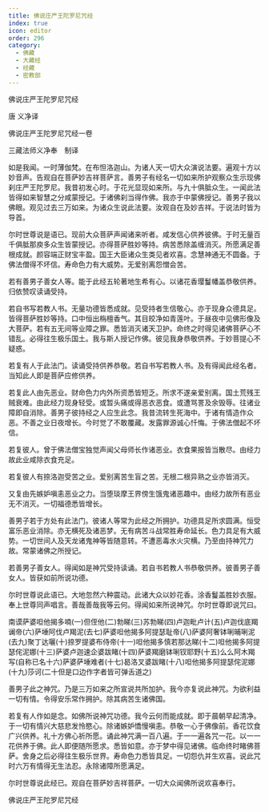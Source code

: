 ```yaml
---
title: 佛说庄严王陀罗尼咒经
index: true
icon: editor
order: 296
category:
  - 佛藏
  - 大藏经
  - 经藏
  - 密教部
---
```


  佛说庄严王陀罗尼咒经  

唐 义净译  

佛说庄严王陀罗尼咒经一卷  

三藏法师义净奉　制译  

如是我闻。一时薄伽梵。在布怛洛迦山。为诸人天一切大众演说法要。遍观十方以妙音声。告观自在菩萨妙吉祥菩萨言。善男子有经名一切如来所护观察众生示现佛刹庄严王陀罗尼。我昔初发心时。于花光显现如来所。与九十俱胝众生。一闻此法皆得如来智慧之分咸蒙授记。于诸佛刹当得作佛。我亦于中蒙佛授记。善男子我以佛眼。观见过去三万如来。为诸众生说此法要。汝观自在及妙吉祥。于说法时皆为导首。  

尔时世尊说是语已。现前大众菩萨声闻诸来听者。咸发信心供养彼佛。于时无量百千俱胝那庾多众生皆蒙授记。亦得菩萨胜妙等持。病苦悉除盖缠消灭。所愿满足善根成就。颜容端正财宝丰盈。国王大臣诸众生类见者欢喜。念慧神通无不圆备。于佛法僧得不坏信。寿命色力有大威势。无爱别离怨憎会苦。  

若有善男子善女人等。能于此经五轮著地生希有心。以诸花香璎鬘幡盖恭敬供养。归依赞叹读诵受持。  

若自书写若教人书。无量功德皆悉成就。见受持者生信敬心。亦于现身众德具足。皆得菩萨胜妙等持。口中恒出栴檀香气。其目皎净如青莲叶。于昼夜中见佛形像及大菩萨。若有五无间等业障之罪。悉皆消灭诸天卫护。命终之时得见诸佛菩萨心不错乱。必得往生极乐国土。我与斯人授记作佛。彼见我身恭敬供养。于妙菩提心不疑惑。  

若复有人于此法门。读诵受持供养恭敬。若自书写若教人书。及有得闻此经名者。当知此人即是菩萨应修供养。  

若复此人由先恶业。财命色力内外所资悉皆短乏。所求不遂亲爱别离。国土荒残王贼衰难。由此经力现身轻受。或暂头痛或得恶衣恶食。或遭骂詈及余毁辱。往诸业障即自消除。善男子彼持经之人应生此念。我昔流转生死海中。于诸有情造作众恶。不善之业日夜增长。今时觉了不敢覆藏。发露罪源诚心忏悔。于佛法僧起不坏信。  

若复彼人。曾于佛法僧宝独觉声闻父母师长作诸恶业。衣食果报皆当散尽。由经力故此业咸除衣食充足。  

若复彼人有捺洛迦受苦之业。爱别离苦生盲之苦。无根二根异熟之业亦皆消灭。  

又复由先嫉妒嗔恚恶业之力。当堕琰摩王界傍生饿鬼诸恶趣中。由经力故所有恶业无不消灭。一切福德悉皆增长。  

善男子若于方处有此法门。彼诸人等常为此经之所拥护。功德具足所求圆满。恒受富乐恶业消除。亦无横死及诸恶梦。无有病苦斗战常胜寿命延长。色力具足有大威势。一切世间人及天龙诸鬼神等皆随意转。不遭恶毒水火灾横。乃至由持神咒力故。常蒙诸佛之所授记。  

若善男子善女人。得闻如是神咒受持读诵。若自书若教人书恭敬供养。彼善男子善女人。皆获如前所说功德。  

尔时世尊说此语已。大地忽然六种震动。此诸大众以妙花香。涂香鬘盖胜妙衣服。奉上世尊同声唱言。善哉善哉我等云何。得闻如来所说神咒。尔时世尊即说咒曰。  

南谟萨婆呾他揭多喃(一)但侄他(二)勃睇(三)苏勃睇(四)卢迦毗卢计(五)卢迦伐底羯谰帝(六)萨埵阿伐卢羯泥(去七)萨婆呾他揭多阿提瑟耻帝(八)萨婆阿奢钵唎晡唎泥(去九)聚丁达囇(十)捺罗提婆布侍帝(十一)呾他揭多慎若那达睇(十二)呾他揭多阿提瑟侘泥娜(十三)萨婆卢迦速企婆跋睹(十四)萨婆羯磨钵唎钗耶野(十五)么么阿木羯写(自称已名十六)萨婆萨埵难者(十七)曷洛叉婆跋睹(十八)呾他揭多阿提瑟侘泥娜(十九)莎诃(二十但是口边作字者皆可弹舌道之)  

善男子此之神咒。乃是三万如来之所宣说共所加护。我今亦复说此神咒。为欲利益一切有情。令得安乐常作拥护。除其病苦生诸佛国。  

若复有人作如是念。如佛所说神咒功德。我今云何而能成就。即于晨朝早起清净。于一切有情兴大慈悲发怜愍心。除诸嫉妒憍慢嗔恚。恭敬一心于佛像前。香花饮食广兴供养。礼十方佛心祈所愿。诵此神咒满一百八遍。于一一遍各咒一花。以一一花供养于佛。此人即便随所愿求。悉皆如意。亦于梦中得见诸佛。临命终时睹佛菩萨。舍身之后必得往生极乐世界。寿命色力悉皆具足。一切怨仇并生欢喜。说此咒时六万有情得无生法忍。永除诸障所愿满足。  

尔时世尊说此经已。观自在菩萨妙吉祥菩萨。一切大众闻佛所说欢喜奉行。  

佛说庄严王陀罗尼咒经  
